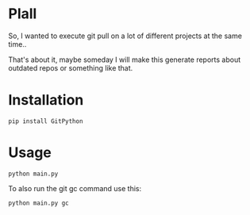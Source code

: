 # Plall

So, I wanted to execute git pull on a lot of different projects at the same time..

That's about it, maybe someday I will make this generate reports about outdated repos or something like that.

# Installation

```
pip install GitPython
```

# Usage

```
python main.py
```

To also run the git gc command use this:
```
python main.py gc
```
